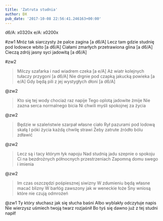 ```yaml
---
title: 'Zatruta studnia'
author: DX
pub_date: '2017-10-08 22:56:41.246163+00:00'
---
```


d6/A: x0320x 
e/A: x0200x

#zw1
Mróz tak siarczysty że palce zagina [a d6/A]
Lecz tam gdzie studnię pod lodowce wbito [a d6/A]
Ciałami zmarłych przetrawiona glina [a d6/A]
Cieczą zdrój jasny syci jadowitą [a d6/A]

#zw2
>Milczy szafarka i nad wiadrem czeka  [a e/A]
>Aż wiatr kolejnych tułaczy przygoni [a d6/A]
>Nie drgnie pod czapką jakucką powieka [a e/A]
>Gdy będą pili z jej wystygłych dłoni [a d6/A]

@zw2
>Kto się tej wody chociaż raz napije
>Tego oplotą jadowite żmije
>Nie zazna serca normalnego bicia
>Ni chwili myśli spokojnej za życia

@zw2
>Będzie w szaleństwie szarpał własne ciało
>Rył pazurami pod lodową skałą
>I póki życia każdą chwilę strawi
>Żeby zatrute źródło bólu zdławić

@zw2
>Lecz są i tacy którym łyk napoju
>Nad studnią jadu szepnie o spokoju
>Ci na bezdrożnych północnych przestrzeniach
>Zapomną domu swego i imienia

@zw2
>Im czas oszczędzi pośpiesznej siwizny
>W zdumieniu będą własne macać blizny
>W barłóg zawszony jak w weneckie łoże
>Sny wniosą które nie czują odmrożeń

@zw1
Ty który słuchasz jak się słucha baśni
Albo wyblakły odczytuje napis
Nie wierzysz uśmiech twoją twarz rozjaśnił
Bo tyś się dawno już z tej studni napił!